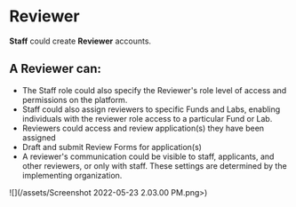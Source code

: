 # Reviewer

**Staff** could create **Reviewer** accounts.

## A **Reviewer** can:

* The Staff role could also specify the Reviewer's role level of access and permissions on the platform.
* Staff could also assign reviewers to specific Funds and Labs, enabling individuals with the reviewer role access to a particular Fund or Lab.
* Reviewers could access and review application(s) they have been assigned
* Draft and submit Review Forms for application(s)
* A reviewer's communication could be visible to staff, applicants, and other reviewers, or only with staff. These settings are determined by the implementing organization.

![](/assets/Screenshot 2022-05-23 2.03.00 PM.png>)
